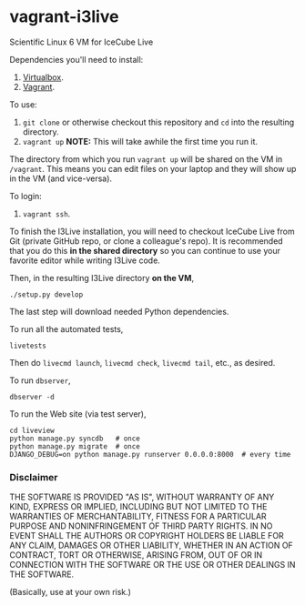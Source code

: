 vagrant-i3live
========================

Scientific Linux 6 VM for IceCube Live

Dependencies you'll need to install:

1. [Virtualbox](https://www.virtualbox.org/).
1. [Vagrant](http://vagrantup.com/).

To use:

1. `git clone` or otherwise checkout this repository and `cd` into the resulting directory.
1. `vagrant up`  **NOTE:** This will take awhile the first time you run it.

The directory from which you run `vagrant up` will be shared on the VM
in `/vagrant`. This means you can edit files on your laptop and they
will show up in the VM (and vice-versa).

To login:

1. `vagrant ssh`.

To finish the I3Live installation, you will need to checkout IceCube
Live from Git (private GitHub repo, or clone a colleague's repo). It
is recommended that you do this **in the shared directory** so you can
continue to use your favorite editor while writing I3Live code. 

Then, in the resulting I3Live directory **on the VM**,

    ./setup.py develop

The last step will download needed Python dependencies.

To run all the automated tests,

    livetests

Then do `livecmd launch`, `livecmd check`, `livecmd tail`, etc., as desired.

To run `dbserver`,

    dbserver -d

To run the Web site (via test server),

    cd liveview
    python manage.py syncdb   # once
    python manage.py migrate  # once
    DJANGO_DEBUG=on python manage.py runserver 0.0.0.0:8000  # every time

### Disclaimer

THE SOFTWARE IS PROVIDED "AS IS", WITHOUT WARRANTY OF ANY KIND, EXPRESS OR
IMPLIED, INCLUDING BUT NOT LIMITED TO THE WARRANTIES OF MERCHANTABILITY,
FITNESS FOR A PARTICULAR PURPOSE AND NONINFRINGEMENT OF THIRD PARTY RIGHTS. IN
NO EVENT SHALL THE AUTHORS OR COPYRIGHT HOLDERS BE LIABLE FOR ANY CLAIM,
DAMAGES OR OTHER LIABILITY, WHETHER IN AN ACTION OF CONTRACT, TORT OR
OTHERWISE, ARISING FROM, OUT OF OR IN CONNECTION WITH THE SOFTWARE OR THE USE
OR OTHER DEALINGS IN THE SOFTWARE.

(Basically, use at your own risk.)
